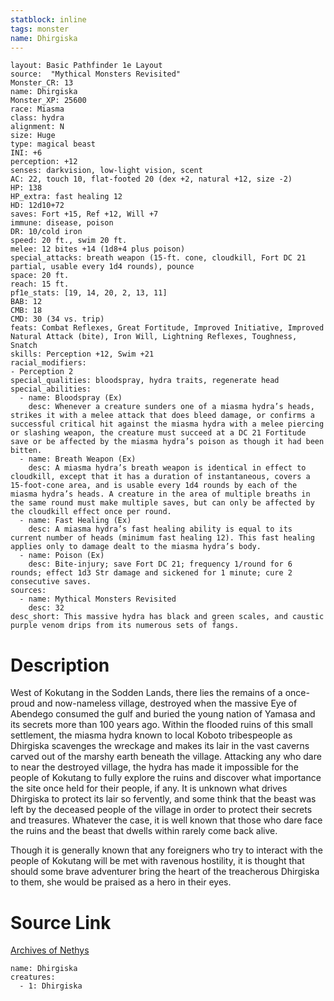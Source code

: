 ```yaml
---
statblock: inline
tags: monster
name: Dhirgiska
---
```

```statblock
layout: Basic Pathfinder 1e Layout
source:  "Mythical Monsters Revisited"
Monster_CR: 13
name: Dhirgiska
Monster_XP: 25600
race: Miasma
class: hydra
alignment: N
size: Huge
type: magical beast
INI: +6
perception: +12
senses: darkvision, low-light vision, scent
AC: 22, touch 10, flat-footed 20 (dex +2, natural +12, size -2)
HP: 138
HP_extra: fast healing 12
HD: 12d10+72
saves: Fort +15, Ref +12, Will +7
immune: disease, poison
DR: 10/cold iron
speed: 20 ft., swim 20 ft.
melee: 12 bites +14 (1d8+4 plus poison)
special_attacks: breath weapon (15-ft. cone, cloudkill, Fort DC 21 partial, usable every 1d4 rounds), pounce
space: 20 ft.
reach: 15 ft.
pf1e_stats: [19, 14, 20, 2, 13, 11]
BAB: 12
CMB: 18
CMD: 30 (34 vs. trip)
feats: Combat Reflexes, Great Fortitude, Improved Initiative, Improved Natural Attack (bite), Iron Will, Lightning Reflexes, Toughness, Snatch
skills: Perception +12, Swim +21
racial_modifiers:
- Perception 2
special_qualities: bloodspray, hydra traits, regenerate head
special_abilities:
  - name: Bloodspray (Ex)
    desc: Whenever a creature sunders one of a miasma hydra’s heads, strikes it with a melee attack that does bleed damage, or confirms a successful critical hit against the miasma hydra with a melee piercing or slashing weapon, the creature must succeed at a DC 21 Fortitude save or be affected by the miasma hydra’s poison as though it had been bitten.
  - name: Breath Weapon (Ex)
    desc: A miasma hydra’s breath weapon is identical in effect to cloudkill, except that it has a duration of instantaneous, covers a 15-foot-cone area, and is usable every 1d4 rounds by each of the miasma hydra’s heads. A creature in the area of multiple breaths in the same round must make multiple saves, but can only be affected by the cloudkill effect once per round.
  - name: Fast Healing (Ex)
    desc: A miasma hydra’s fast healing ability is equal to its current number of heads (minimum fast healing 12). This fast healing applies only to damage dealt to the miasma hydra’s body.
  - name: Poison (Ex)
    desc: Bite-injury; save Fort DC 21; frequency 1/round for 6 rounds; effect 1d3 Str damage and sickened for 1 minute; cure 2 consecutive saves.
sources:
  - name: Mythical Monsters Revisited
    desc: 32
desc_short: This massive hydra has black and green scales, and caustic purple venom drips from its numerous sets of fangs.
```
# Description
West of Kokutang in the Sodden Lands, there lies the remains of a once-proud and now-nameless village, destroyed when the massive Eye of Abendego consumed the gulf and buried the young nation of Yamasa and its secrets more than 100 years ago. Within the flooded ruins of this small settlement, the miasma hydra known to local Koboto tribespeople as Dhirgiska scavenges the wreckage and makes its lair in the vast caverns carved out of the marshy earth beneath the village. Attacking any who dare to near the destroyed village, the hydra has made it impossible for the people of Kokutang to fully explore the ruins and discover what importance the site once held for their people, if any. It is unknown what drives Dhirgiska to protect its lair so fervently, and some think that the beast was left by the deceased people of the village in order to protect their secrets and treasures. Whatever the case, it is well known that those who dare face the ruins and the beast that dwells within rarely come back alive.

Though it is generally known that any foreigners who try to interact with the people of Kokutang will be met with ravenous hostility, it is thought that should some brave adventurer bring the heart of the treacherous Dhirgiska to them, she would be praised as a hero in their eyes.
# Source Link
[Archives of Nethys](https://aonprd.com/MonsterDisplay.aspx?ItemName=Dhirgiska)
```encounter-table
name: Dhirgiska
creatures:
  - 1: Dhirgiska
```
